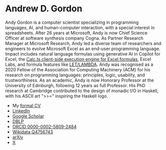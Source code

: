 # Andrew D. Gordon

Andy Gordon is a computer scientist specializing in programming languages, AI, and human-computer interaction, with a special interest in spreadsheets.
After 26 years at Microsoft, Andy is now Chief Science Officer at software synthesis company Cogna.
As Partner Research Manager at Microsoft Research, Andy led a diverse team of researchers and engineers to evolve Microsoft Excel as an end-user programming language.
Impact includes natural language formulas using generative AI in Copilot for Excel, the [Calc.ts client-side execution engine for Excel formulas](https://www.linkedin.com/feed/update/urn:li:activity:6688489472960544768/), Excel Labs, and formula features like [LET/LAMBDA](https://www.linkedin.com/feed/update/urn:li:activity:6759611720181907456/).
Andy was recognised as a 2020 Fellow of the Association for Computing Machinery (ACM) for his research on programming languages: principles, logic, usability, and trustworthiness.
As an academic, Andy is now Honorary Professor at the University of Edinburgh, following 12 years as full Professor.
His PhD research at Cambridge contributed to the design of monadic I/O in Haskell, with his ASCII art ">>=" inspiring the Haskell logo.

* My [formal CV](cv.pdf)
* [LinkedIn](https://www.linkedin.com/in/andrew-d-gordon/)
* [Google Scholar](https://scholar.google.com/citations?user=mfBjUiIAAAAJ)
* [DBLP](https://dblp.org/pid/g/AndrewDGordon.html)
* [ORCID 0000-0002-5809-2484](https://orcid.org/0000-0002-5809-2484)
* [Wikidata Q4756743](https://www.wikidata.org/wiki/Q4756743)
* [arXiv](https://arxiv.org/a/gordon_a_1.html)
* [X](https://x.com/AndrewDGordon)